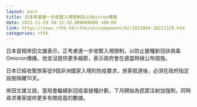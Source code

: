 ```yaml
---
layout: post
title: 日本考慮進一步收緊入境限制防止Omicron傳播
date: 2021-11-29 10:15:28.000000000 +08:00
link: https://news.rthk.hk/rthk/ch/component/k2/1621864-20211129.htm
categories: rthk
---
```


日本首相岸田文雄表示，正考慮進一步收緊入境限制，以防止變種新冠狀病毒Omicron傳播，他並沒提供更多細節，表示政府會在適當時候公布措施。

日本已經收緊旅客從9個非洲國家入境的防疫要求，旅客抵達後，必須在政府指定設施隔離10天。

岸田文雄又說，當局會繼續新冠疫苗接種計劃，下月開始為民眾注射加強劑，同時尋求專家提供更多有關疫苗的數據。
